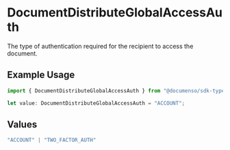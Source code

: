 # DocumentDistributeGlobalAccessAuth

The type of authentication required for the recipient to access the document.

## Example Usage

```typescript
import { DocumentDistributeGlobalAccessAuth } from "@documenso/sdk-typescript/models/operations";

let value: DocumentDistributeGlobalAccessAuth = "ACCOUNT";
```

## Values

```typescript
"ACCOUNT" | "TWO_FACTOR_AUTH"
```